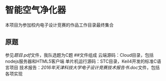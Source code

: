 # 智能空气净化器
本项目为参加校内电子设计竞赛的作品工作目录最终集合
## 原题
参见*题目.pdf*文件，我队选题为C题
##文件组成
云端源码：Cloud目录，包括nodejs服务器和HTML5客户端
单片机运行源码：STC目录，Keil4开发的标准C语言项目
技术报告：*2016年天津科技大学电子设计竞赛技术报告书.doc*文件，包括各项实现